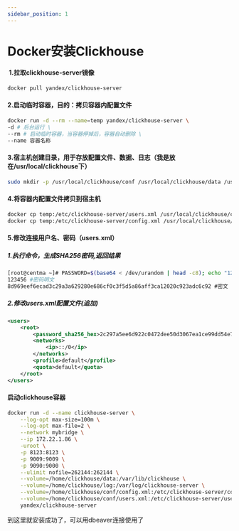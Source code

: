 ```yaml
---
sidebar_position: 1
---
```


# Docker安装Clickhouse

####  1.拉取clickhouse-server镜像
```bash
docker pull yandex/clickhouse-server
```
#### 2.启动临时容器，目的：拷贝容器内配置文件
```bash
docker run -d --rm --name=temp yandex/clickhouse-server \
-d # 后台运行 \
--rm # 启动临时容器，当容器停掉后，容器自动删除 \
--name 容器名称
```
#### 3.宿主机创建目录，用于存放配置文件、数据、日志（我是放在/usr/local/clickhouse下）
```bash
sudo mkdir -p /usr/local/clickhouse/conf /usr/local/clickhouse/data /usr/local/clickhouse/log
```
#### 4.将容器内配置文件拷贝到宿主机
```bash
docker cp temp:/etc/clickhouse-server/users.xml /usr/local/clickhouse/conf/users.xml
docker cp temp:/etc/clickhouse-server/config.xml /usr/local/clickhouse/conf/config.xml
```
#### 5.修改连接用户名、密码（users.xml）

##### 1.执行命令，生成SHA256密码,返回结果
```bash
[root@centma ~]# PASSWORD=$(base64 < /dev/urandom | head -c8); echo "123456"; echo -n "123456" | sha256sum | tr -d '-'
123456 #密码明文
8d969eef6ecad3c29a3a629280e686cf0c3f5d5a86aff3ca12020c923adc6c92 #密文
```

##### 2.修改users.xml配置文件(*追加*)

```xml
<users>
	<root>          
		<password_sha256_hex>2c297a5ee6d922c0472dee50d3067ea1ce99dd54e765247e287f9ca262525a63</password_sha256_hex>
		<networks>
			<ip>::/0</ip>
		</networks>
		<profile>default</profile>
		<quota>default</quota>
	</root>
</users>
```

#### 启动clickhouse容器
```sh
docker run -d --name clickhouse-server \
	--log-opt max-size=100m \
	--log-opt max-file=2 \
	--network mybridge \
	--ip 172.22.1.86 \
	-uroot \
	-p 8123:8123 \
	-p 9009:9009 \
	-p 9090:9000 \
	--ulimit nofile=262144:262144 \
	--volume=/home/clickhouse/data:/var/lib/clickhouse \
	--volume=/home/clickhouse/log:/var/log/clickhouse-server \
	--volume=/home/clickhouse/conf/config.xml:/etc/clickhouse-server/config.xml \
	--volume=/home/clickhouse/conf/users.xml:/etc/clickhouse-server/users.xml \
	yandex/clickhouse-server

```

到这里就安装成功了，可以用dbeaver连接使用了
